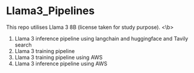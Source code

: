 # Llama3_Pipelines
This repo utilises Llama 3 8B (license taken for study purpose). <\b>
1. Llama 3 inference pipeline using langchain and huggingface and Tavily search
2. Llama 3 training pipeline
3. Llama 3 training pipeline using AWS
4. Llama 3 inference pipeline using AWS
